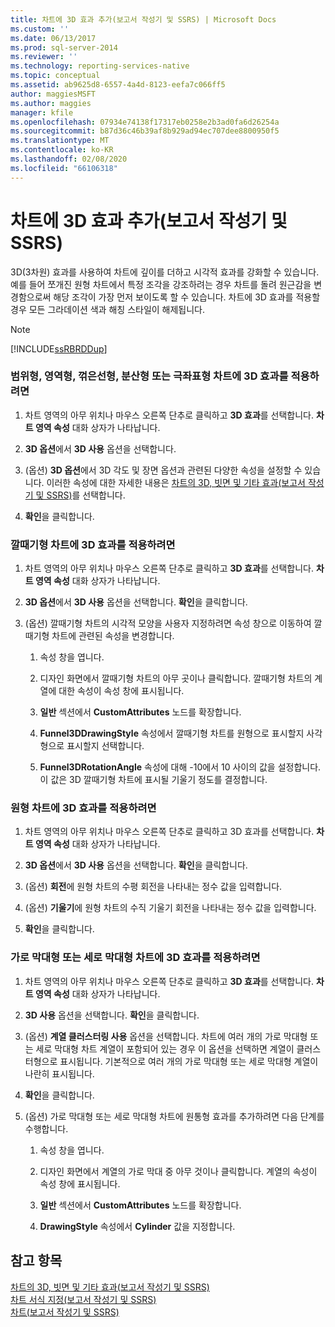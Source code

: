 ```yaml
---
title: 차트에 3D 효과 추가(보고서 작성기 및 SSRS) | Microsoft Docs
ms.custom: ''
ms.date: 06/13/2017
ms.prod: sql-server-2014
ms.reviewer: ''
ms.technology: reporting-services-native
ms.topic: conceptual
ms.assetid: ab9625d8-6557-4a4d-8123-eefa7c066ff5
author: maggiesMSFT
ms.author: maggies
manager: kfile
ms.openlocfilehash: 07934e74138f17317eb0258e2b3ad0fa6d26254a
ms.sourcegitcommit: b87d36c46b39af8b929ad94ec707dee8800950f5
ms.translationtype: MT
ms.contentlocale: ko-KR
ms.lasthandoff: 02/08/2020
ms.locfileid: "66106318"
---
```

# <a name="add-3d-effects-to-a-chart-report-builder-and-ssrs"></a>차트에 3D 효과 추가(보고서 작성기 및 SSRS)
  3D(3차원) 효과를 사용하여 차트에 깊이를 더하고 시각적 효과를 강화할 수 있습니다. 예를 들어 쪼개진 원형 차트에서 특정 조각을 강조하려는 경우 차트를 돌려 원근감을 변경함으로써 해당 조각이 가장 먼저 보이도록 할 수 있습니다. 차트에 3D 효과를 적용할 경우 모든 그라데이션 색과 해칭 스타일이 해제됩니다.  
  
> [!NOTE]  
>  [!INCLUDE[ssRBRDDup](../../includes/ssrbrddup-md.md)]  
  
### <a name="to-apply-3d-effects-to-a-range-area-line-scatter-or-polar-chart"></a>범위형, 영역형, 꺾은선형, 분산형 또는 극좌표형 차트에 3D 효과를 적용하려면  
  
1.  차트 영역의 아무 위치나 마우스 오른쪽 단추로 클릭하고 **3D 효과**를 선택합니다. **차트 영역 속성** 대화 상자가 나타납니다.  
  
2.  **3D 옵션**에서 **3D 사용** 옵션을 선택합니다.  
  
3.  (옵션) **3D 옵션**에서 3D 각도 및 장면 옵션과 관련된 다양한 속성을 설정할 수 있습니다. 이러한 속성에 대한 자세한 내용은 [차트의 3D, 빗면 및 기타 효과&#40;보고서 작성기 및 SSRS&#41;](chart-effects-3d-bevel-and-other-report-builder.md)를 선택합니다.  
  
4.  **확인**을 클릭합니다.  
  
### <a name="to-apply-3d-effects-to-a-funnel-chart"></a>깔때기형 차트에 3D 효과를 적용하려면  
  
1.  차트 영역의 아무 위치나 마우스 오른쪽 단추로 클릭하고 **3D 효과**를 선택합니다. **차트 영역 속성** 대화 상자가 나타납니다.  
  
2.  **3D 옵션**에서 **3D 사용** 옵션을 선택합니다. **확인**을 클릭합니다.  
  
3.  (옵션) 깔때기형 차트의 시각적 모양을 사용자 지정하려면 속성 창으로 이동하여 깔때기형 차트에 관련된 속성을 변경합니다.  
  
    1.  속성 창을 엽니다.  
  
    2.  디자인 화면에서 깔때기형 차트의 아무 곳이나 클릭합니다. 깔때기형 차트의 계열에 대한 속성이 속성 창에 표시됩니다.  
  
    3.  **일반** 섹션에서 **CustomAttributes** 노드를 확장합니다.  
  
    4.  **Funnel3DDrawingStyle** 속성에서 깔때기형 차트를 원형으로 표시할지 사각형으로 표시할지 선택합니다.  
  
    5.  **Funnel3DRotationAngle** 속성에 대해 -10에서 10 사이의 값을 설정합니다. 이 값은 3D 깔때기형 차트에 표시될 기울기 정도를 결정합니다.  
  
### <a name="to-apply-3d-effects-to-a-pie-chart"></a>원형 차트에 3D 효과를 적용하려면  
  
1.  차트 영역의 아무 위치나 마우스 오른쪽 단추로 클릭하고 3D 효과를 선택합니다. **차트 영역 속성** 대화 상자가 나타납니다.  
  
2.  **3D 옵션**에서 **3D 사용** 옵션을 선택합니다. **확인**을 클릭합니다.  
  
3.  (옵션) **회전**에 원형 차트의 수평 회전을 나타내는 정수 값을 입력합니다.  
  
4.  (옵션) **기울기**에 원형 차트의 수직 기울기 회전을 나타내는 정수 값을 입력합니다.  
  
5.  **확인**을 클릭합니다.  
  
### <a name="to-apply-3d-effects-to-a-bar-or-column-chart"></a>가로 막대형 또는 세로 막대형 차트에 3D 효과를 적용하려면  
  
1.  차트 영역의 아무 위치나 마우스 오른쪽 단추로 클릭하고 **3D 효과**를 선택합니다. **차트 영역 속성** 대화 상자가 나타납니다.  
  
2.  **3D 사용** 옵션을 선택합니다. **확인**을 클릭합니다.  
  
3.  (옵션) **계열 클러스터링 사용** 옵션을 선택합니다. 차트에 여러 개의 가로 막대형 또는 세로 막대형 차트 계열이 포함되어 있는 경우 이 옵션을 선택하면 계열이 클러스터형으로 표시됩니다. 기본적으로 여러 개의 가로 막대형 또는 세로 막대형 계열이 나란히 표시됩니다.  
  
4.  **확인**을 클릭합니다.  
  
5.  (옵션) 가로 막대형 또는 세로 막대형 차트에 원통형 효과를 추가하려면 다음 단계를 수행합니다.  
  
    1.  속성 창을 엽니다.  
  
    2.  디자인 화면에서 계열의 가로 막대 중 아무 것이나 클릭합니다. 계열의 속성이 속성 창에 표시됩니다.  
  
    3.  **일반** 섹션에서 **CustomAttributes** 노드를 확장합니다.  
  
    4.  **DrawingStyle** 속성에서 **Cylinder** 값을 지정합니다.  
  
## <a name="see-also"></a>참고 항목  
 [차트의 3D, 빗면 및 기타 효과&#40;보고서 작성기 및 SSRS&#41;](chart-effects-3d-bevel-and-other-report-builder.md)   
 [차트 서식 지정&#40;보고서 작성기 및 SSRS&#41;](formatting-a-chart-report-builder-and-ssrs.md)   
 [차트&#40;보고서 작성기 및 SSRS&#41;](charts-report-builder-and-ssrs.md)  
  
  
